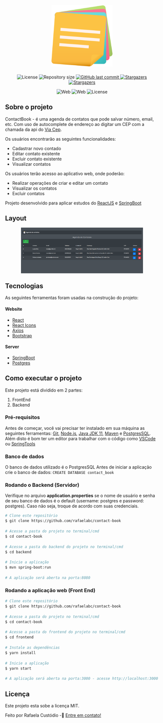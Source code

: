 <h1 align="center">
    <img alt="contact-book" title="#contact-book" src="./assets/notas.png" width="200px" />
</h1>

<p align="center">
 <img alt="License" src="https://img.shields.io/badge/license-MIT-orange">
  <img alt="Repository size" src="https://img.shields.io/github/repo-size/rafaelabc/contact-book">


  <a href="https://github.com/tgmarinho/nlw1/commits/master">
    <img alt="GitHub last commit" src="https://img.shields.io/github/last-commit/rafaelabc/contact-book">
  </a>


   <a href="https://github.com/tgmarinho/nlw1/stargazers">
    <img alt="Stargazers" src="https://img.shields.io/github/forks/rafaelabc/contact-book?style=social">
  </a>
   <a href="https://github.com/tgmarinho/nlw1/stargazers">
    <img alt="Stargazers" src="https://img.shields.io/github/stars/rafaelabc/contact-book?style=social">
  </a>
</p>
<p align="center">

  <img alt="Web" src="https://img.shields.io/badge/web-react-9cf">
<img alt="Web" src="https://img.shields.io/badge/server-spring-green">

  <img alt="License" src="https://img.shields.io/badge/npm-6.14.11-red">

</p>


## Sobre o projeto

ContactBook - é uma agenda de contatos que pode salvar número, email, etc.
Com uso de autocomplete de endereço ao digitar um CEP com a chamada da api do
[Via Cep][viacep].

Os usuários encontrarão as seguintes funcionalidades:
- Cadastrar novo contado
- Editar contato existente
- Excluir contato existente
- Visualizar contatos

Os usuários terão acesso ao aplicativo web, onde poderão:
- Realizar operações de criar e editar um contato
- Visualizar os contatos
- Excluir contatos

Projeto desenvolvido para aplicar estudos do [ReactJS][reactjs] e [SpringBoot][spring]

## Layout

<p align="center" style="display: flex; align-items: flex-start; justify-content: center;">


  <img alt="contact-book" title="#contact-book" src="./assets/screenshot.png" width="400px">
</p>

## Tecnologias

As seguintes ferramentas foram usadas na construção do projeto:

#### **Website**

- [React][reactjs]
- [React Icons][react-icons]
- [Axios][axios]
- [Bootstrap][bootstrap]

#### **Server**

  - [SpringBoot][spring]
  - [Postgres][postgres]

## Como executar o projeto

Este projeto está dividido em 2 partes:
1. FrontEnd
2. Backend

### Pré-requisitos

Antes de começar, você vai precisar ter instalado em sua máquina as seguintes ferramentas:
[Git](https://git-scm.com), [Node.js][nodejs], [Java JDK 11][java-11], [Maven][maven] e [PostgresSQL][postgres].
Além disto é bom ter um editor para trabalhar com o código como [VSCode][vscode] ou [SpringTools][springtools]

### Banco de dados

O banco de dados utilizado é o PostgresSQL
Antes de iniciar a aplicação crie o banco de dados: `CREATE DATABASE contact_book`

### Rodando o Backend (Servidor)
Verifique no arquivo **application.properties** se o nome de usuário e senha
de seu banco de dados é o default (username: postgres e password: postgres). Caso não seja, troque de acordo com suas credenciais.

```bash
# Clone este repositório
$ git clone https://github.com/rafaelabc/contact-book

# Acesse a pasta do projeto no terminal/cmd
$ cd contact-book

# Acesse a pasta do backend do projeto no terminal/cmd
$ cd backend

# Inicie a aplicação
$ mvn spring-boot:run

# A aplicação será aberta na porta:8080
```

### Rodando a aplicação web (Front End)

```bash
# Clone este repositório
$ git clone https://github.com/rafaelabc/contact-book

# Acesse a pasta do projeto no terminal/cmd
$ cd contact-book

# Acesse a pasta do frontend do projeto no terminal/cmd
$ cd frontend

# Instale as dependências
$ yarn install

# Inicie a aplicação
$ yarn start

# A aplicação será aberta na porta:3000 - acesse http://localhost:3000
```

## Licença

Este projeto esta sobe a licença MIT.

Feito por Rafaela Custódio -🏽 [Entre em contato!](https://www.linkedin.com/in/rafaela-custodio/)

[axios]: https://github.com/axios/axios
[bootstrap]: https://getbootstrap.com/
[react-icons]: https://react-icons.github.io/react-icons/
[spring]: https://spring.io/projects/spring-boot
[viacep]: [https://viacep.com.br]
[reactjs]: https://reactjs.org
[yarn]: https://yarnpkg.com/
[vscode]: https://code.visualstudio.com/
[vceditconfig]: https://marketplace.visualstudio.com/items?itemName=EditorConfig.EditorConfig
[license]: https://opensource.org/licenses/MIT
[prettier]: https://marketplace.visualstudio.com/items?itemName=esbenp.prettier-vscode
[postgres]: https://www.postgresql.org/
[maven]: https://maven.apache.org/download.cgi
[java-11]: https://openjdk.java.net/projects/jdk/11/
[nodejs]: https://nodejs.org/en/
[springtools]: https://spring.io/tools
